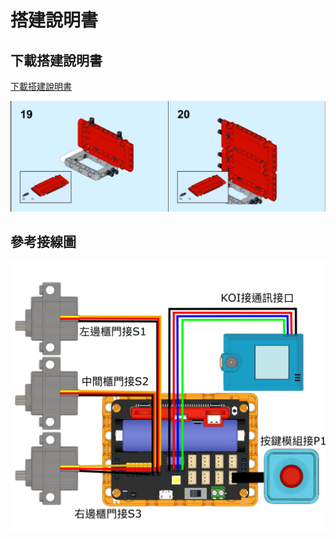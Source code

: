 # 搭建說明書

## 下載搭建說明書

[下載搭建說明書](https://github.com/kittenbothk/kittenbothk/raw/master/Kits/booksharing/model.pdf)

![](./images/instructions1.png)

## 參考接線圖

![](./images/wiring.png)